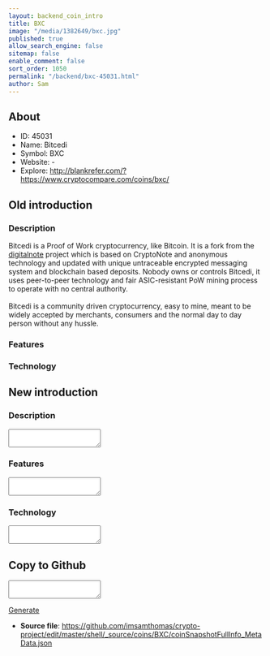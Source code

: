 ```yaml
---
layout: backend_coin_intro
title: BXC
image: "/media/1382649/bxc.jpg"
published: true
allow_search_engine: false
sitemap: false
enable_comment: false
sort_order: 1050
permalink: "/backend/bxc-45031.html"
author: Sam
---
```


## About

- ID: 45031
- Name: Bitcedi
- Symbol: BXC
- Website: -
- Explore: http://blankrefer.com/?https://www.cryptocompare.com/coins/bxc/


## Old introduction

### Description

<p><span>Bitcedi is a Proof of Work cryptocurrency, like Bitcoin. It is a fork from the </span><a href="https://github.com/xdn-project/digitalnote" class="ul">digitalnote</a><span> project which is based on CryptoNote and anonymous technology and updated with unique untraceable encrypted messaging system and blockchain based deposits. Nobody owns or controls Bitcedi, it uses peer-to-peer technology and fair ASIC-resistant PoW mining process to operate with no central authority.</span><br /><br /><span>Bitcedi is a community driven cryptocurrency, easy to mine, meant to be widely accepted by merchants, consumers and the normal day to day person without any hussle.</span></p>

### Features


### Technology




## New introduction


### Description
<textarea id="meta_description" name="description"></textarea>

### Features
<textarea id="meta_features" name="features"></textarea>

### Technology
<textarea id="meta_technology" name="technology"></textarea>


## Copy to Github

<textarea id="coinsnapshotfullinfo_metadata"></textarea>

<a href="#gen" onclick="generateMetaDatJson()">Generate</a>

- **Source file**: <a href="https://github.com/imsamthomas/crypto-project/edit/master/shell/_source/coins/BXC/coinSnapshotFullInfo_MetaData.json">https://github.com/imsamthomas/crypto-project/edit/master/shell/_source/coins/BXC/coinSnapshotFullInfo_MetaData.json</a>

